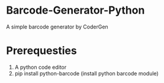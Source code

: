 # Barcode-Generator-Python
A simple barcode generator by CoderGen

# Prerequesties
1) A python code editor
2) pip install python-barcode (install python barcode module)
